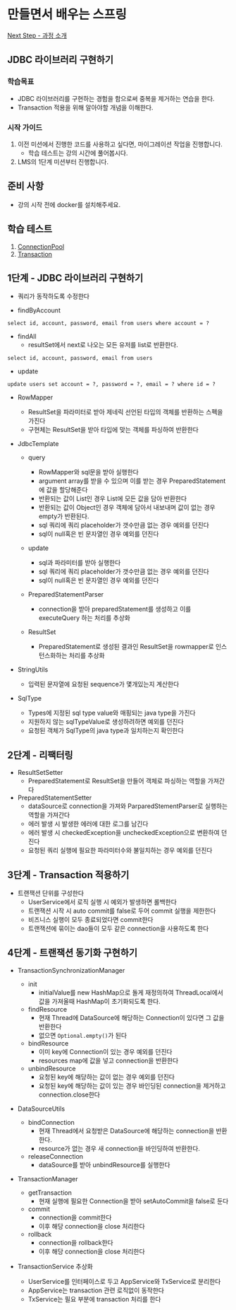 # 만들면서 배우는 스프링
[Next Step - 과정 소개](https://edu.nextstep.camp/c/4YUvqn9V)

## JDBC 라이브러리 구현하기

### 학습목표
- JDBC 라이브러리를 구현하는 경험을 함으로써 중복을 제거하는 연습을 한다.
- Transaction 적용을 위해 알아야할 개념을 이해한다.

### 시작 가이드
1. 이전 미션에서 진행한 코드를 사용하고 싶다면, 마이그레이션 작업을 진행합니다.
    - 학습 테스트는 강의 시간에 풀어봅시다.
2. LMS의 1단계 미션부터 진행합니다.

## 준비 사항
- 강의 시작 전에 docker를 설치해주세요.

## 학습 테스트
1. [ConnectionPool](study/src/test/java/connectionpool)
2. [Transaction](study/src/test/java/transaction)

## 1단계 - JDBC 라이브러리 구현하기
- 쿼리가 동작하도록 수정한다

- findByAccount
```mysql
select id, account, password, email from users where account = ? 
```
- findAll
  - resultSet에서 next로 나오는 모든 유저를 list로 반환한다.
```mysql
select id, account, password, email from users 
```
- update
```mysql
update users set account = ?, password = ?, email = ? where id = ?
```

- RowMapper
  - ResultSet을 파라미터로 받아 제네릭 선언된 타입의 객체를 반환하는 스펙을 가진다
  - 구현체는 ResultSet을 받아 타입에 맞는 객체를 파싱하여 반환한다
- JdbcTemplate
  - query
    - RowMapper와 sql문을 받아 실행한다
    - argument array를 받을 수 있으며 이를 받는 경우 PreparedStatement에 값을 할당해준다
    - 반환되는 값이 List인 경우 List에 모든 값을 담아 반환한다
    - 반환되는 값이 Object인 경우 객체에 담아서 내보내며 값이 없는 경우 empty가 반환된다.
    - sql 쿼리에 쿼리 placeholder가 갯수만큼 없는 경우 예외를 던진다
    - sql이 null혹은 빈 문자열인 경우 예외를 던진다
  - update
    - sql과 파라미터를 받아 실행한다
    - sql 쿼리에 쿼리 placeholder가 갯수만큼 없는 경우 예외를 던진다
    - sql이 null혹은 빈 문자열인 경우 예외를 던진다

  - PreparedStatementParser
    - connection을 받아 preparedStatement를 생성하고 이를 executeQuery 하는 처리를 추상화
  - ResultSet
    - PreparedStatement로 생성된 결과인 ResultSet을 rowmapper로 인스턴스화하는 처리를 추상화

- StringUtils
  - 입력된 문자열에 요청된 sequence가 몇개있는지 계산한다
- SqlType
  - Types에 지정된 sql type value와 매핑되는 java type을 가진다
  - 지원하지 않는 sqlTypeValue로 생성하려하면 예외를 던진다
  - 요청된 객체가 SqlType의 java type과 일치하는지 확인한다

## 2단계 - 리팩터링
- ResultSetSetter
  - PreparedStatement로 ResultSet을 만들어 객체로 파싱하는 역할을 가져간다
- PreparedStatementSetter
  - dataSource로 connection을 가져와 ParparedStementParser로 실행하는 역할을 가져간다
  - 에러 발생 시 발생한 에러에 대한 로그를 남긴다
  - 에러 발생 시 checkedException을 uncheckedException으로 변환하여 던진다
  - 요청된 쿼리 실행에 필요한 파라미터수와 불일치하는 경우 예외를 던진다

## 3단계 - Transaction 적용하기
- 트랜잭션 단위를 구성한다
  - UserService에서 로직 실행 시 예외가 발생하면 롤백한다
  - 트랜잭션 시작 시 auto commit를 false로 두어 commit 실행을 제한한다
  - 비즈니스 실행이 모두 종료되었다면 commit한다
  - 트랜잭션에 묶이는 dao들이 모두 같은 connection을 사용하도록 한다

## 4단계 - 트랜잭션 동기화 구현하기
- TransactionSynchronizationManager
  - init
    - initialValue를 new HashMap으로 돌게 재정의하여 ThreadLocal에서 값을 가져올때 HashMap이 초기화되도록 한다.
  - findResource
    - 현재 Thread에 DataSource에 해당하는 Connection이 있다면 그 값을 반환한다
    - 없으면 `Optional.empty()`가 된다
  - bindResource
    - 이미 key에 Connection이 있는 경우 예외를 던진다
    - resources map에 값을 넣고 connection을 반환한다
  - unbindResource
    - 요청된 key에 해당하는 값이 없는 경우 예외를 던진다
    - 요청된 key에 해당하는 값이 있는 경우 바인딩된 connection을 제거하고 connection.close한다

- DataSourceUtils
  - bindConnection
    - 현재 Thread에서 요청받은 DataSource에 해당하는 connection을 반환한다.
    - resource가 없는 경우 새 connection을 바인딩하여 반환한다.
  - releaseConnection
    - dataSource를 받아 unbindResource를 실행한다

- TransactionManager
  - getTransaction
    - 현재 실행에 필요한 Connection을 받아 setAutoCommit을 false로 둔다
  - commit
    - connection을 commit한다
    - 이후 해당 connection을 close 처리한다
  - rollback
    - connection을 rollback한다
    - 이후 해당 connection을 close 처리한다

- TransactionService 추상화
  - UserService를 인터페이스로 두고 AppService와 TxService로 분리한다
  - AppService는 transaction 관련 로직없이 동작한다
  - TxService는 필요 부분에 transaction 처리를 한다

